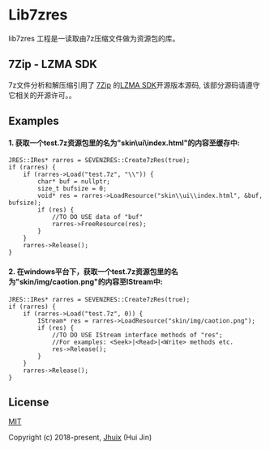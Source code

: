 Lib7zres
=============

lib7zres 工程是一读取由7z压缩文件做为资源包的库。

## 7Zip - LZMA SDK 

7z文件分析和解压缩引用了 [7Zip](https://www.7-zip.org) 的[LZMA SDK](https://www.7-zip.org/sdk.html)开源版本源码, 该部分源码请遵守它相关的开源许可。。

## Examples

#### 1. 获取一个test.7z资源包里的名为"skin\\ui\\index.html"的内容至缓存中:

```
JRES::IRes* rarres = SEVENZRES::Create7zRes(true);
if (rarres) {
    if (rarres->Load("test.7z", "\\")) {
        char* buf = nullptr;
        size_t bufsize = 0;
        void* res = rarres->LoadResource("skin\\ui\\index.html", &buf, bufsize);
        if (res) {
            //TO DO USE data of "buf"
            rarres->FreeResource(res);
        }
    }
    rarres->Release();
}
```

#### 2. 在windows平台下，获取一个test.7z资源包里的名为"skin/img/caotion.png"的内容至IStream中:

```
JRES::IRes* rarres = SEVENZRES::Create7zRes(true);
if (rarres) {
    if (rarres->Load("test.7z", 0)) {
        IStream* res = rarres->LoadResource("skin/img/caotion.png");
        if (res) {
            //TO DO USE IStream interface methods of "res";
            //For examples: <Seek>|<Read>|<Write> methods etc.
            res->Release();
        }
    }
    rarres->Release();
}
```

## License

[MIT](http://opensource.org/licenses/MIT)

Copyright (c) 2018-present, [Jhuix](mailto:jhuix0117@gmail.com) (Hui Jin)
